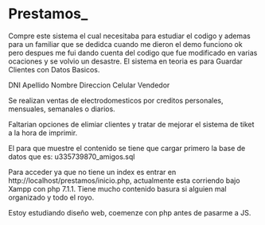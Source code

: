 # Prestamos_
 Compre este sistema el cual necesitaba para estudiar el codigo y ademas para un familiar que se dedidca cuando me dieron el demo funciono ok pero despues me fui dando cuenta del codigo que fue modificado en varias ocaciones y se volvio un desastre.
 El sistema en teoria es para Guardar Clientes con Datos Basicos.
 
 DNI
 Apellido
 Nombre
 Direccion
 Celular
 Vendedor
  
Se realizan ventas de electrodomesticos por creditos personales, mensuales, semanales o diarios. 

Faltarian opciones de elimiar clientes y tratar de mejorar el sistema de tiket a la hora de imprimir.

El para que muestre el contenido se tiene que cargar primero la base de datos que es: u335739870_amigos.sql

Para acceder ya que no tiene un index es entrar en http://localhost/prestamos/inicio.php, actualmente esta corriendo bajo Xampp con php 7.1.1.
Tiene mucho contenido basura si alguien mal organizado y todo el royo.


Estoy estudiando diseño web, coemenze con php antes de pasarme a JS.


